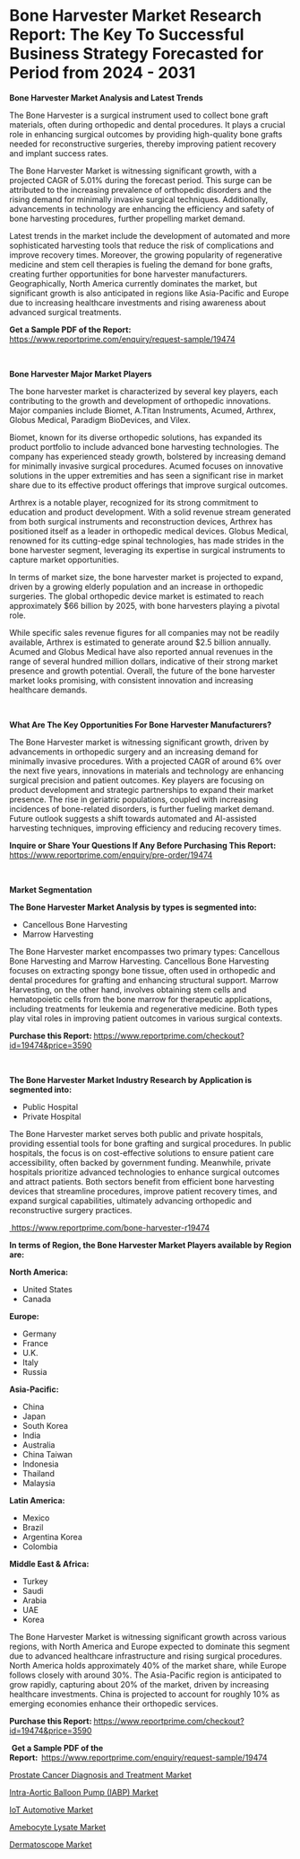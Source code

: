 <p><h1>Bone Harvester Market Research Report: The Key To Successful Business Strategy Forecasted for Period from 2024 - 2031</h1></p><p><strong>Bone Harvester Market Analysis and Latest Trends</strong></p>
<p><p>The Bone Harvester is a surgical instrument used to collect bone graft materials, often during orthopedic and dental procedures. It plays a crucial role in enhancing surgical outcomes by providing high-quality bone grafts needed for reconstructive surgeries, thereby improving patient recovery and implant success rates.</p><p>The Bone Harvester Market is witnessing significant growth, with a projected CAGR of 5.01% during the forecast period. This surge can be attributed to the increasing prevalence of orthopedic disorders and the rising demand for minimally invasive surgical techniques. Additionally, advancements in technology are enhancing the efficiency and safety of bone harvesting procedures, further propelling market demand.</p><p>Latest trends in the market include the development of automated and more sophisticated harvesting tools that reduce the risk of complications and improve recovery times. Moreover, the growing popularity of regenerative medicine and stem cell therapies is fueling the demand for bone grafts, creating further opportunities for bone harvester manufacturers. Geographically, North America currently dominates the market, but significant growth is also anticipated in regions like Asia-Pacific and Europe due to increasing healthcare investments and rising awareness about advanced surgical treatments.</p></p>
<p><strong>Get a Sample PDF of the Report:&nbsp;</strong> <a href="https://www.reportprime.com/enquiry/request-sample/19474?utm_campaign=1106&utm_medium=2&utm_source=Github&utm_content=ia&utm_term=23112024&utm_id=bone-harvester">https://www.reportprime.com/enquiry/request-sample/19474</a></p>
<p>&nbsp;</p>
<p><strong>Bone Harvester Major Market Players</strong></p>
<p><p>The bone harvester market is characterized by several key players, each contributing to the growth and development of orthopedic innovations. Major companies include Biomet, A.Titan Instruments, Acumed, Arthrex, Globus Medical, Paradigm BioDevices, and Vilex. </p><p>Biomet, known for its diverse orthopedic solutions, has expanded its product portfolio to include advanced bone harvesting technologies. The company has experienced steady growth, bolstered by increasing demand for minimally invasive surgical procedures. Acumed focuses on innovative solutions in the upper extremities and has seen a significant rise in market share due to its effective product offerings that improve surgical outcomes.</p><p>Arthrex is a notable player, recognized for its strong commitment to education and product development. With a solid revenue stream generated from both surgical instruments and reconstruction devices, Arthrex has positioned itself as a leader in orthopedic medical devices. Globus Medical, renowned for its cutting-edge spinal technologies, has made strides in the bone harvester segment, leveraging its expertise in surgical instruments to capture market opportunities. </p><p>In terms of market size, the bone harvester market is projected to expand, driven by a growing elderly population and an increase in orthopedic surgeries. The global orthopedic device market is estimated to reach approximately $66 billion by 2025, with bone harvesters playing a pivotal role.</p><p>While specific sales revenue figures for all companies may not be readily available, Arthrex is estimated to generate around $2.5 billion annually. Acumed and Globus Medical have also reported annual revenues in the range of several hundred million dollars, indicative of their strong market presence and growth potential. Overall, the future of the bone harvester market looks promising, with consistent innovation and increasing healthcare demands.</p></p>
<p>&nbsp;</p>
<p><strong>What Are The Key Opportunities For Bone Harvester Manufacturers?</strong></p>
<p><p>The Bone Harvester market is witnessing significant growth, driven by advancements in orthopedic surgery and an increasing demand for minimally invasive procedures. With a projected CAGR of around 6% over the next five years, innovations in materials and technology are enhancing surgical precision and patient outcomes. Key players are focusing on product development and strategic partnerships to expand their market presence. The rise in geriatric populations, coupled with increasing incidences of bone-related disorders, is further fueling market demand. Future outlook suggests a shift towards automated and AI-assisted harvesting techniques, improving efficiency and reducing recovery times.</p></p>
<p><strong>Inquire or Share Your Questions If Any Before Purchasing This Report:</strong> <a href="https://www.reportprime.com/enquiry/pre-order/19474?utm_campaign=1106&utm_medium=2&utm_source=Github&utm_content=ia&utm_term=23112024&utm_id=bone-harvester">https://www.reportprime.com/enquiry/pre-order/19474</a></p>
<p>&nbsp;</p>
<p><strong>Market Segmentation</strong></p>
<p><strong>The Bone Harvester Market Analysis by types is segmented into:</strong></p>
<p><ul><li>Cancellous Bone Harvesting</li><li>Marrow Harvesting</li></ul></p>
<p><p>The Bone Harvester market encompasses two primary types: Cancellous Bone Harvesting and Marrow Harvesting. Cancellous Bone Harvesting focuses on extracting spongy bone tissue, often used in orthopedic and dental procedures for grafting and enhancing structural support. Marrow Harvesting, on the other hand, involves obtaining stem cells and hematopoietic cells from the bone marrow for therapeutic applications, including treatments for leukemia and regenerative medicine. Both types play vital roles in improving patient outcomes in various surgical contexts.</p></p>
<p><strong>Purchase this Report:&nbsp;</strong><a href="https://www.reportprime.com/checkout?id=19474&price=3590&utm_campaign=1106&utm_medium=2&utm_source=Github&utm_content=ia&utm_term=23112024&utm_id=bone-harvester">https://www.reportprime.com/checkout?id=19474&price=3590</a></p>
<p>&nbsp;</p>
<p><strong>The Bone Harvester Market Industry Research by Application is segmented into:</strong></p>
<p><ul><li>Public Hospital</li><li>Private Hospital</li></ul></p>
<p><p>The Bone Harvester market serves both public and private hospitals, providing essential tools for bone grafting and surgical procedures. In public hospitals, the focus is on cost-effective solutions to ensure patient care accessibility, often backed by government funding. Meanwhile, private hospitals prioritize advanced technologies to enhance surgical outcomes and attract patients. Both sectors benefit from efficient bone harvesting devices that streamline procedures, improve patient recovery times, and expand surgical capabilities, ultimately advancing orthopedic and reconstructive surgery practices.</p></p>
<p><a href="https://www.reportprime.com/bone-harvester-r19474?utm_campaign=1106&utm_medium=2&utm_source=Github&utm_content=ia&utm_term=23112024&utm_id=bone-harvester">&nbsp;https://www.reportprime.com/bone-harvester-r19474</a></p>
<p><strong>In terms of Region, the Bone Harvester Market Players available by Region are:</strong></p>
<p>
    <p> <strong> North America: </strong>
        <ul>
            <li>United States</li>
            <li>Canada</li>
        </ul>
        </p> 
    <p> <strong> Europe: </strong>
        <ul>
            <li>Germany</li>
            <li>France</li>
            <li>U.K.</li>
            <li>Italy</li>
            <li>Russia</li>
        </ul>
        </p> 
    <p> <strong> Asia-Pacific: </strong>
        <ul>
            <li>China</li>
            <li>Japan</li>
            <li>South Korea</li>
            <li>India</li>
            <li>Australia</li>
            <li>China Taiwan</li>
            <li>Indonesia</li>
            <li>Thailand</li>
            <li>Malaysia</li>
        </ul>
        </p> 
    <p> <strong> Latin America: </strong>
        <ul>
            <li>Mexico</li>
            <li>Brazil</li>
            <li>Argentina Korea</li>
            <li>Colombia</li>
        </ul>
        </p> 
    <p> <strong> Middle East & Africa: </strong>
        <ul>
            <li>Turkey</li>
            <li>Saudi</li>
            <li>Arabia</li>
            <li>UAE</li>
            <li>Korea</li>
        </ul>
    </p>
    </p>
<p><p>The Bone Harvester Market is witnessing significant growth across various regions, with North America and Europe expected to dominate this segment due to advanced healthcare infrastructure and rising surgical procedures. North America holds approximately 40% of the market share, while Europe follows closely with around 30%. The Asia-Pacific region is anticipated to grow rapidly, capturing about 20% of the market, driven by increasing healthcare investments. China is projected to account for roughly 10% as emerging economies enhance their orthopedic services.</p></p>
<p><strong>Purchase this Report: </strong><a href="https://www.reportprime.com/checkout?id=19474&price=3590&utm_campaign=1106&utm_medium=2&utm_source=Github&utm_content=ia&utm_term=23112024&utm_id=bone-harvester">https://www.reportprime.com/checkout?id=19474&price=3590</a></p>
<p>&nbsp;<strong>Get a Sample PDF of the Report:&nbsp;&nbsp;</strong><a href="https://www.reportprime.com/enquiry/request-sample/19474?utm_campaign=1106&utm_medium=2&utm_source=Github&utm_content=ia&utm_term=23112024&utm_id=bone-harvester">https://www.reportprime.com/enquiry/request-sample/19474</a></p>
<p><strong></strong></p>
<p><p><a href="https://issuu.com/reportprime-2/docs/prostate-cancer-diagnosis-and-treat_c3ea2cf3f9917a?utm_campaign=1106&utm_medium=2&utm_source=Github&utm_content=ia&utm_term=23112024&utm_id=bone-harvester">Prostate Cancer Diagnosis and Treatment Market</a></p><p><a href="https://www.linkedin.com/pulse/latest-market-analysis-shows-intra-aortic-balloon-pump-vx4me?utm_campaign=1106&utm_medium=2&utm_source=Github&utm_content=ia&utm_term=23112024&utm_id=bone-harvester">Intra-Aortic Balloon Pump (IABP) Market</a></p><p><a href="https://issuu.com/reportprime-2/docs/iot-automotive-market-size-2030.ppt_b1bf7a8e8164a8?utm_campaign=1106&utm_medium=2&utm_source=Github&utm_content=ia&utm_term=23112024&utm_id=bone-harvester">IoT Automotive Market</a></p><p><a href="https://www.linkedin.com/pulse/future-amebocyte-lysate-market-2024-2031-growth-forecast-moioe?utm_campaign=1106&utm_medium=2&utm_source=Github&utm_content=ia&utm_term=23112024&utm_id=bone-harvester">Amebocyte Lysate Market</a></p><p><a href="https://github.com/kathiestrine5ty/Market-Research-Report-List-1/blob/main/dermatoscope-market.md?utm_campaign=1106&utm_medium=2&utm_source=Github&utm_content=ia&utm_term=23112024&utm_id=bone-harvester">Dermatoscope Market</a></p></p>